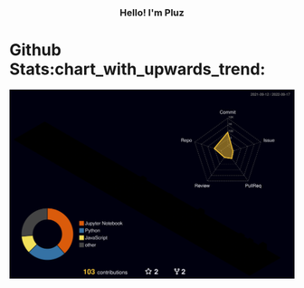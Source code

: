 

<h3 align="center">Hello! I'm Pluz</h3>
<h6 align="center">
<h1>Github Stats:chart_with_upwards_trend:</h1>


![](./profile-3d-contrib/profile-night-rainbow.svg)




